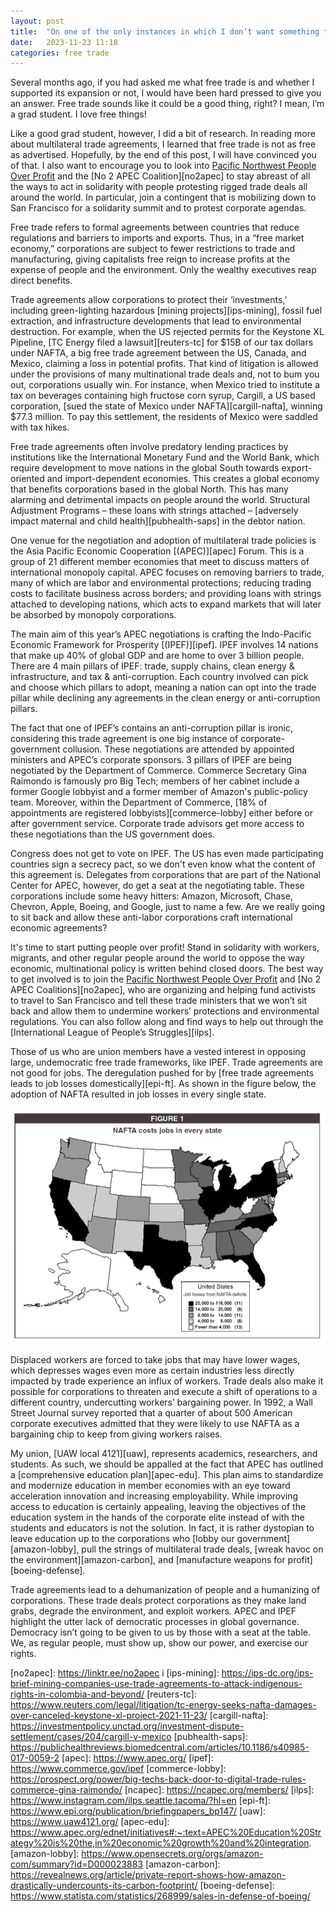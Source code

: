 ```yaml
---
layout: post
title:  "On one of the only instances in which I don’t want something that is 'free'"
date:   2023-11-23 11:18
categories: free trade
---
```


Several months ago, if you had asked me what free trade is and whether I supported its expansion or not, I would have been hard pressed to give you an answer. Free trade sounds like it could be a good thing, right? I mean, I’m a grad student. I love free things! 

Like a good grad student, however, I did a bit of research. In reading more about multilateral trade agreements, I learned that free trade is not as free as advertised. Hopefully, by the end of this post, I will have convinced you of that. I also want to encourage you to look into [Pacific Northwest People Over Profit][pnw-pop] and the [No 2 APEC Coalition][no2apec] to stay abreast of all the ways to act in solidarity with people protesting rigged trade deals all around the world. In particular, join a contingent that is mobilizing down to San Francisco for a solidarity summit and to protest corporate agendas.

Free trade refers to formal agreements between countries that reduce regulations and barriers to imports and exports. Thus, in a “free market economy,” corporations are subject to fewer restrictions to trade and manufacturing, giving capitalists free reign to increase profits at the expense of people and the environment. Only the wealthy executives reap direct benefits. 

Trade agreements allow corporations to protect their ‘investments,’ including green-lighting hazardous [mining projects][ips-mining], fossil fuel extraction, and infrastructure developments that lead to environmental destruction. For example, when the US rejected permits for the Keystone XL Pipeline, [TC Energy filed a lawsuit][reuters-tc] for $15B of our tax dollars under NAFTA, a big free trade agreement between the US, Canada, and Mexico, claiming a loss in potential profits. That kind of litigation is allowed under the provisions of many multinational trade deals and, not to bum you out, corporations usually win. For instance, when Mexico tried to institute a tax on beverages containing high fructose corn syrup, Cargill, a US based corporation, [sued the state of Mexico under NAFTA][cargill-nafta], winning $77.3 million. To pay this settlement, the residents of Mexico were saddled with tax hikes. 

Free trade agreements often involve predatory lending practices by institutions like the International Monetary Fund and the World Bank, which require development to move nations in the global South towards export-oriented and import-dependent economies. This creates a global economy that benefits corporations based in the global North. This has many alarming and detrimental impacts on people around the world. Structural Adjustment Programs – these loans with strings attached – [adversely impact maternal and child health][pubhealth-saps] in the debtor nation.

One venue for the negotiation and adoption of multilateral trade policies is the Asia Pacific Economic Cooperation [(APEC)][apec] Forum. This is a group of 21 different member economies that meet to discuss matters of international monopoly capital. APEC focuses on removing barriers to trade, many of which are labor and environmental protections; reducing trading costs to facilitate business across borders; and providing loans with strings attached to developing nations, which acts to expand markets that will later be absorbed by monopoly corporations. 

The main aim of this year’s APEC negotiations is crafting the Indo-Pacific Economic Framework for Prosperity [(IPEF)][ipef]. IPEF involves 14 nations that make up 40% of global GDP and are home to over 3 billion people. There are 4 main pillars of IPEF: trade, supply chains, clean energy & infrastructure, and tax & anti-corruption. Each country involved can pick and choose which pillars to adopt, meaning a nation can opt into the trade pillar while declining any agreements in the clean energy or anti-corruption pillars. 

The fact that one of IPEF’s contains an anti-corruption pillar is ironic, considering this trade agreement is one big instance of corporate-government collusion. These negotiations are attended by appointed ministers and APEC’s corporate sponsors. 3 pillars of IPEF are being negotiated by the Department of Commerce. Commerce Secretary Gina Raimondo is famously pro Big Tech; members of her cabinet include a former Google lobbyist and a former member of Amazon's public-policy team. Moreover, within the Department of Commerce, [18% of appointments are registered lobbyists][commerce-lobby] either before or after government service. Corporate trade advisors get more access to these negotiations than the US government does. 

Congress does not get to vote on IPEF. The US has even made participating countries sign a secrecy pact, so we don't even know what the content of this agreement is. Delegates from corporations that are part of the National Center for APEC, however, do get a seat at the negotiating table. These corporations include some heavy hitters: Amazon, Microsoft, Chase, Chevron, Apple, Boeing, and Google, just to name a few. Are we really going to sit back and allow these anti-labor corporations craft international economic agreements?

It's time to start putting people over profit! Stand in solidarity with workers, migrants, and other regular people around the world to oppose the way economic, multinational policy is written behind closed doors. The best way to get involved is to join the [Pacific Northwest People Over Profit][pnw-pop] and [No 2 APEC Coalitions][no2apec], who are organizing and helping fund activists to travel to San Francisco and tell these trade ministers that we won’t sit back and allow them to undermine workers’ protections and environmental regulations. You can also follow along and find ways to help out through the [International League of People’s Struggles][ilps].

Those of us who are union members have a vested interest in opposing large, undemocratic free trade frameworks, like IPEF. Trade agreements are not good for jobs. The deregulation pushed for by [free trade agreements leads to job losses domestically][epi-ft]. As shown in the figure below, the adoption of NAFTA resulted in job losses in every single state. 

![Job losses under NAFTA](/assets/images/nafta-job-loss.gif)

Displaced workers are forced to take jobs that may have lower wages, which depresses wages even more as certain industries less directly impacted by trade experience an influx of workers. Trade deals also make it possible for corporations to threaten and execute a shift of operations to a different country, undercutting workers’ bargaining power. In 1992, a Wall Street Journal survey reported that a quarter of about 500 American corporate executives admitted that they were likely to use NAFTA as a bargaining chip to keep from giving workers raises. 

My union, [UAW local 4121][uaw], represents academics, researchers, and students. As such, we should be appalled at the fact that APEC has outlined a [comprehensive education plan][apec-edu]. This plan aims to standardize and modernize education in member economies with an eye toward acceleration innovation and increasing employability. While improving access to education is certainly appealing, leaving the objectives of the education system in the hands of the corporate elite instead of with the students and educators is not the solution. In fact, it is rather dystopian to leave education up to the corporations who [lobby our government][amazon-lobby], pull the strings of multilateral trade deals, [wreak havoc on the environment][amazon-carbon], and [manufacture weapons for profit][boeing-defense].

Trade agreements lead to a dehumanization of people and a humanizing of corporations. These trade deals protect corporations as they make land grabs, degrade the environment, and exploit workers. APEC and IPEF highlight the utter lack of democratic processes in global governance. Democracy isn’t going to be given to us by those with a seat at the table. We, as regular people, must show up, show our power, and exercise our rights. 


[pnw-pop]: https://www.pnw-pop.com/
[no2apec]: https://linktr.ee/no2apec i
[ips-mining]: https://ips-dc.org/ips-brief-mining-companies-use-trade-agreements-to-attack-indigenous-rights-in-colombia-and-beyond/
[reuters-tc]: https://www.reuters.com/legal/litigation/tc-energy-seeks-nafta-damages-over-canceled-keystone-xl-project-2021-11-23/
[cargill-nafta]: https://investmentpolicy.unctad.org/investment-dispute-settlement/cases/204/cargill-v-mexico
[pubhealth-saps]: https://publichealthreviews.biomedcentral.com/articles/10.1186/s40985-017-0059-2
[apec]: https://www.apec.org/
[ipef]: https://www.commerce.gov/ipef
[commerce-lobby]: https://prospect.org/power/big-techs-back-door-to-digital-trade-rules-commerce-gina-raimondo/
[ncapec]: https://ncapec.org/members/
[ilps]: https://www.instagram.com/ilps.seattle.tacoma/?hl=en
[epi-ft]: https://www.epi.org/publication/briefingpapers_bp147/
[uaw]: https://www.uaw4121.org/
[apec-edu]: https://www.apec.org/ednet/initiatives#:~:text=APEC%20Education%20Strategy%20is%20the,in%20economic%20growth%20and%20integration.
[amazon-lobby]: https://www.opensecrets.org/orgs/amazon-com/summary?id=D000023883
[amazon-carbon]: https://revealnews.org/article/private-report-shows-how-amazon-drastically-undercounts-its-carbon-footprint/
[boeing-defense]: https://www.statista.com/statistics/268999/sales-in-defense-of-boeing/
